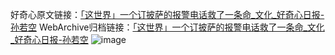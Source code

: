 好奇心原文链接：[「这世界」一个订披萨的报警电话救了一条命_文化_好奇心日报-孙若空](https://www.qdaily.com/articles/3201.html)
WebArchive归档链接：[「这世界」一个订披萨的报警电话救了一条命_文化_好奇心日报-孙若空](http://web.archive.org/web/20161018045456/http://www.qdaily.com:80/articles/3201.html)
![image](http://ww3.sinaimg.cn/large/007d5XDply1g3v6saz287j30u03keb29)